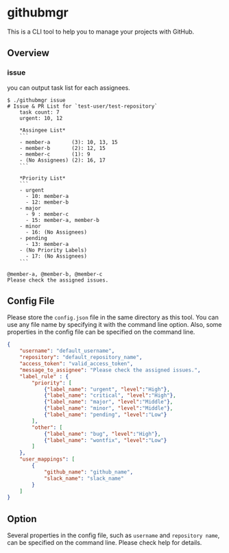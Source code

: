 # githubmgr

This is a CLI tool to help you to manage your projects with GitHub.

## Overview

### issue

you can output task list for each assignees.

```text
$ ./githubmgr issue
# Issue & PR List for `test-user/test-repository`
    task count: 7
    urgent: 10, 12

    *Assingee List*
    ```
    - member-a       (3): 10, 13, 15
    - member-b       (2): 12, 15
    - member-c       (1): 9
    - (No Assignees) (2): 16, 17
    ```

    *Priority List*
    ```
    - urgent
      - 10: member-a
      - 12: member-b
    - major
      - 9 : member-c
      - 15: member-a, member-b
    - minor
      - 16: (No Assignees)
    - pending
      - 13: member-a
    - (No Priority Labels)
      - 17: (No Assignees)
    ```

@member-a, @member-b, @member-c
Please check the assigned issues.
```

## Config File

Please store the `config.json` file in the same directory as this tool. You can use any file name by specifying it with the command line option. Also, some properties in the config file can be specified on the command line.

```json:config.json
{
    "username": "default_username",
    "repository": "default_repository_name",
    "access_token": "valid_access_token",
    "message_to_assignee": "Please check the assigned issues.",
    "label_rule" : {
        "priority": [
            {"label_name": "urgent", "level":"High"},
            {"label_name": "critical", "level":"High"},
            {"label_name": "major", "level":"Middle"},
            {"label_name": "minor", "level":"Middle"},
            {"label_name": "pending", "level":"Low"}
        ],
        "other": [
            {"label_name": "bug", "level":"High"},
            {"label_name": "wontfix", "level":"Low"}
        ]
    },
    "user_mappings": [
        {
            "github_name": "github_name",
            "slack_name": "slack_name"
        }
    ]
}
```

## Option

Several properties in the config file, such as `username` and `repository name`, can be specified on the command line. Please check help for details.
